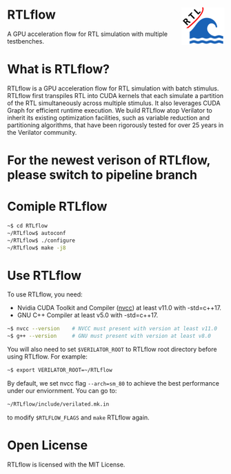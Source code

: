 # RTLflow <img align="right" src="./logo.png" />

A GPU acceleration flow for RTL simulation with multiple testbenches. 


# What is RTLflow?
RTLflow is a GPU acceleration flow for RTL simulation with batch stimulus. RTLflow first transpiles RTL into CUDA kernels that each simulate a partition of the RTL simultaneously across multiple stimulus. It also leverages CUDA Graph for efficient runtime execution. We build RTLflow atop Verilator to inherit its existing optimization facilities, such as variable reduction and partitioning algorithms, that have been rigorously tested for over 25 years in the Verilator community.

# For the newest verison of RTLflow, please switch to pipeline branch

# Comiple RTLflow
```bash
~$ cd RTLflow
~/RTLflow$ autoconf
~/RTLflow$ ./configure
~/RTLflow$ make -j8
```

# Use RTLflow
 To use RTLflow, you need:
 * Nvidia CUDA Toolkit and Compiler ([nvcc](https://developer.nvidia.com/cuda-llvm-compiler)) at least v11.0 with -std=c++17.
 * GNU C++ Compiler at least v5.0 with -std=c++17.
```bash
~$ nvcc --version    # NVCC must present with version at least v11.0
~$ g++ --version     # GNU must present with version at least v8.0
```

You will also need to set ```$VERILATOR_ROOT``` to RTLflow root directory before using RTLflow. For example:
```bash
~$ export VERILATOR_ROOT=~/RTLflow
```

By default, we set nvcc flag ```--arch=sm_80``` to achieve the best performance under our enviornment. You can go to:
```bash
~/RTLflow/include/verilated.mk.in
```
to modify ```$RTLFLOW_FLAGS``` and ```make``` RTLflow again.


Open License
============


RTLflow is licensed with the MIT License.


